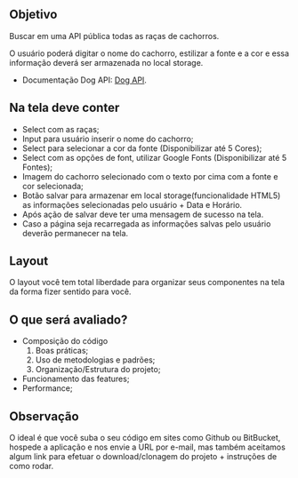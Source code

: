 ## Objetivo
Buscar em uma API pública todas as raças de cachorros. 

O usuário poderá digitar o nome do cachorro, estilizar a fonte e a cor e essa informação deverá ser armazenada no local storage.

* Documentação Dog API: [Dog API](https://dog.ceo/dog-api/).

## Na tela deve conter
* Select com as raças;
* Input para usuário inserir o nome do cachorro;
* Select para selecionar a cor da fonte (Disponibilizar até 5 Cores);
* Select com as opções de font, utilizar Google Fonts (Disponibilizar até 5 Fontes);
* Imagem do cachorro selecionado com o texto por cima com a fonte e cor selecionada;
* Botão salvar para armazenar em local storage(funcionalidade HTML5) as informações selecionadas pelo usuário + Data e Horário.
* Após ação de salvar deve ter uma mensagem de sucesso na tela.
* Caso a página seja recarregada as informações salvas pelo usuário deverão permanecer na tela.

## Layout
O layout você tem total liberdade para organizar seus componentes na tela da forma fizer sentido para você.

## O que será avaliado?
* Composição do código
    1. Boas práticas;
    2. Uso de metodologias e padrões;
    3. Organização/Estrutura do projeto;
* Funcionamento das features;
* Performance;

## Observação
O ideal é que você suba o seu código em sites como Github ou BitBucket, hospede a aplicação e nos envie a URL por e-mail, mas também aceitamos algum link para efetuar o download/clonagem do projeto + instruções de como rodar.